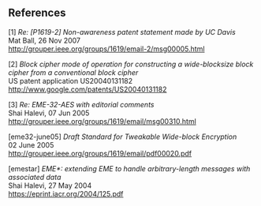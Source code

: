 References
----------

[1] *Re: [P1619-2] Non-awareness patent statement made by UC Davis*  
Mat Ball, 26 Nov 2007  
http://grouper.ieee.org/groups/1619/email-2/msg00005.html

[2] *Block cipher mode of operation for constructing a wide-blocksize block cipher from a conventional block cipher*  
US patent application US20040131182  
http://www.google.com/patents/US20040131182

[3] *Re: EME-32-AES with editorial comments*  
Shai Halevi, 07 Jun 2005  
http://grouper.ieee.org/groups/1619/email/msg00310.html

[eme32-june05] *Draft Standard for Tweakable Wide-block Encryption*  
02 June 2005  
http://grouper.ieee.org/groups/1619/email/pdf00020.pdf

[emestar] _EME*: extending EME to handle arbitrary-length
messages with associated data_  
Shai Halevi, 27 May 2004  
https://eprint.iacr.org/2004/125.pdf
